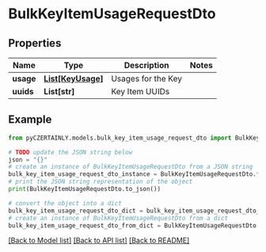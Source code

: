 # BulkKeyItemUsageRequestDto


## Properties

Name | Type | Description | Notes
------------ | ------------- | ------------- | -------------
**usage** | [**List[KeyUsage]**](KeyUsage.md) | Usages for the Key | 
**uuids** | **List[str]** | Key Item UUIDs | 

## Example

```python
from pyCZERTAINLY.models.bulk_key_item_usage_request_dto import BulkKeyItemUsageRequestDto

# TODO update the JSON string below
json = "{}"
# create an instance of BulkKeyItemUsageRequestDto from a JSON string
bulk_key_item_usage_request_dto_instance = BulkKeyItemUsageRequestDto.from_json(json)
# print the JSON string representation of the object
print(BulkKeyItemUsageRequestDto.to_json())

# convert the object into a dict
bulk_key_item_usage_request_dto_dict = bulk_key_item_usage_request_dto_instance.to_dict()
# create an instance of BulkKeyItemUsageRequestDto from a dict
bulk_key_item_usage_request_dto_from_dict = BulkKeyItemUsageRequestDto.from_dict(bulk_key_item_usage_request_dto_dict)
```
[[Back to Model list]](../README.md#documentation-for-models) [[Back to API list]](../README.md#documentation-for-api-endpoints) [[Back to README]](../README.md)


